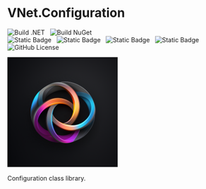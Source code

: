 # VNet.Configuration

![Build .NET](https://github.com/PrimeEagle/VNet.System/actions/workflows/build-dotnet.yml/badge.svg)&nbsp;&nbsp;&nbsp;![Build NuGet](https://github.com/PrimeEagle/VNet.System/actions/workflows/create-nuget.yml/badge.svg)<br>
![Static Badge](https://img.shields.io/badge/Latest_Build-v1.0.0.10-lightblue)&nbsp;&nbsp;&nbsp;![Static Badge](https://img.shields.io/badge/Latest_Release-v1.0.0-blue)&nbsp;&nbsp;&nbsp;![Static Badge](https://img.shields.io/badge/NuGet_Package-v1.0.0-blue)&nbsp;&nbsp;&nbsp;![Static Badge](https://img.shields.io/badge/.NET-8.0.100-darkblue)<br>
![GitHub License](https://img.shields.io/github/license/PrimeEagle/VNet.Configuration)

<img src="https://github.com/PrimeEagle/VNet.Configuration/blob/main/vnet.configuration.png?raw=true" width="250" />

Configuration class library.
